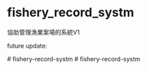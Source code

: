 # fishery_record_systm
協助管理漁業案場的系統V1

future update:

#   f i s h e r y - r e c o r d - s y s t m  
 #   f i s h e r y - r e c o r d - s y s t m  
 